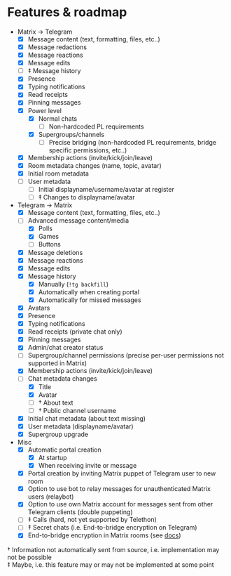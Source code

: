 # Features & roadmap

* Matrix → Telegram
  * [x] Message content (text, formatting, files, etc..)
  * [x] Message redactions
  * [x] Message reactions
  * [x] Message edits
  * [ ] ‡ Message history
  * [x] Presence
  * [x] Typing notifications
  * [x] Read receipts
  * [x] Pinning messages
  * [x] Power level
    * [x] Normal chats
      * [ ] Non-hardcoded PL requirements
    * [x] Supergroups/channels
      * [ ] Precise bridging (non-hardcoded PL requirements, bridge specific permissions, etc..)
  * [x] Membership actions (invite/kick/join/leave)
  * [x] Room metadata changes (name, topic, avatar)
  * [x] Initial room metadata
  * [ ] User metadata
    * [ ] Initial displayname/username/avatar at register
    * [ ] ‡ Changes to displayname/avatar
* Telegram → Matrix
  * [x] Message content (text, formatting, files, etc..)
  * [ ] Advanced message content/media
    * [x] Polls
	* [x] Games
	* [ ] Buttons
  * [x] Message deletions
  * [x] Message reactions
  * [x] Message edits
  * [x] Message history
    * [x] Manually (`!tg backfill`)
    * [x] Automatically when creating portal
    * [x] Automatically for missed messages
  * [x] Avatars
  * [x] Presence
  * [x] Typing notifications
  * [x] Read receipts (private chat only)
  * [x] Pinning messages
  * [x] Admin/chat creator status
  * [ ] Supergroup/channel permissions (precise per-user permissions not supported in Matrix)
  * [x] Membership actions (invite/kick/join/leave)
  * [ ] Chat metadata changes
    * [x] Title
    * [x] Avatar
    * [ ] † About text
    * [ ] † Public channel username
  * [x] Initial chat metadata (about text missing)
  * [x] User metadata (displayname/avatar)
  * [x] Supergroup upgrade
* Misc
  * [x] Automatic portal creation
    * [x] At startup
    * [x] When receiving invite or message
  * [x] Portal creation by inviting Matrix puppet of Telegram user to new room
  * [x] Option to use bot to relay messages for unauthenticated Matrix users (relaybot)
  * [x] Option to use own Matrix account for messages sent from other Telegram clients (double puppeting)
  * [ ] ‡ Calls (hard, not yet supported by Telethon)
  * [ ] ‡ Secret chats (i.e. End-to-bridge encryption on Telegram)
  * [x] End-to-bridge encryption in Matrix rooms (see [docs](https://docs.mau.fi/bridges/general/end-to-bridge-encryption.html))

† Information not automatically sent from source, i.e. implementation may not be possible  
‡ Maybe, i.e. this feature may or may not be implemented at some point
